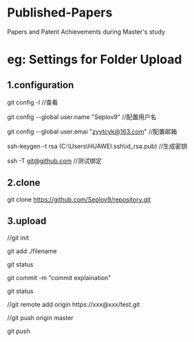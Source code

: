 # Published-Papers
Papers and Patent Achievements during Master's study

# eg: Settings for Folder Upload
## 1.configuration

  git config -l  //查看

  git config --global user.name "Seplov9"  //配置用户名

  git config --global user.emai "zyytcyk@163.com"  //配置邮箱

  ssh-keygen -t rsa (C:\Users\HUAWEI\.ssh\id_rsa.pub)  //生成密钥

  ssh -T git@github.com  //测试绑定


## 2.clone

  git clone https://github.com/Seplov9/repository.git

## 3.upload

  //git init

  git add ./filename

  git status

  git commit -m "commit explaination"

  git status

  //git remote add origin https://xxx@xxx/test.git

  //git push origin master

  git push
